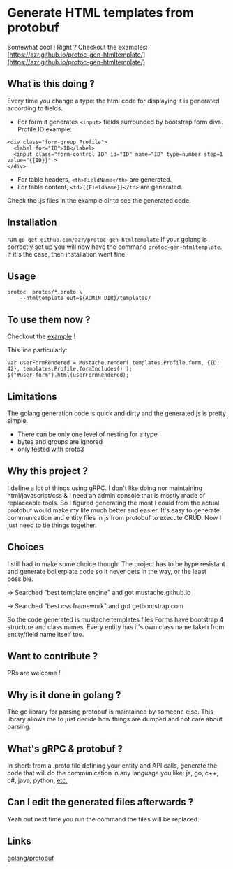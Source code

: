 # Generate HTML templates from protobuf

Somewhat cool ! Right ? Checkout the examples: [https://azr.github.io/protoc-gen-htmltemplate/](https://azr.github.io/protoc-gen-htmltemplate/)

## What is this doing ?

Every time you change a type: the html code for displaying it is generated according to fields.

* For form it generates `<input>` fields surrounded by bootstrap form divs. Profile.ID example:

```
<div class="form-group Profile">
  <label for="ID">ID</label>
  <input class="form-control ID" id="ID" name="ID" type=number step=1 value="{{ID}}" >
</div>
```
* For table headers, `<th>FieldName</th>` are generated.
* For table content, `<td>{{FieldName}}</td>` are generated.

Check the .js files in the example dir to see the generated code.

## Installation

run `go get github.com/azr/protoc-gen-htmltemplate`
If your golang is correctly set up you will now have the command `protoc-gen-htmltemplate`.
If it's the case, then installation went fine.

## Usage

```
protoc  protos/*.proto \
	--htmltemplate_out=${ADMIN_DIR}/templates/
```

## To use them now ?

Checkout the [example](https://azr.github.io/protoc-gen-htmltemplate/) !

This line particularly:

```
var userFormRendered = Mustache.render( templates.Profile.form, {ID: 42}, templates.Profile.formIncludes() );
$("#user-form").html(userFormRendered);
```

## Limitations

The golang generation code is quick and dirty and the generated js is pretty simple.

* There can be only one level of nesting for a type
* bytes and groups are ignored
* only tested with proto3

## Why this project ?

I define a lot of things using gRPC.
I don't like doing nor maintaining html/javascript/css & I need an admin console that is
mostly made of replaceable tools.
So I figured generating the most I could from the actual protobuf would make
my life much better and easier.
It's easy to generate communication and entity files in js from protobuf to execute CRUD.
Now I just need to tie things together.

## Choices

I still had to make some choice though. The project
has to be hype resistant and generate boilerplate code so it
never gets in the way, or the least possible.


-> Searched "best template engine" and got mustache.github.io

-> Searched "best css framework" and got getbootstrap.com

So the code generated is mustache templates files
Forms have bootstrap 4 structure and class names.
Every entity has it's own class name taken from entity/field name itself too.


## Want to contribute ?

PRs are welcome !

## Why is it done in golang ?

The go library for parsing protobuf is maintained by someone else.
This library allows me to just decide how things are dumped and not care about parsing.

## What's gRPC & protobuf ?

In short: from a .proto file defining your entity and API calls, 
generate the code that will do the communication
in any language you like: js, go, c++, c#, java, python, [etc.](https://github.com/google/protobuf/blob/master/docs/third_party.md)

## Can I edit the generated files afterwards ?

Yeah but next time you run the command the files will be replaced.

## Links

[golang/protobuf](https://github.com/golang/protobuf/)
